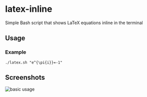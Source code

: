 # latex-inline
Simple Bash script that shows LaTeX equations inline in the terminal

## Usage
### Example
`./latex.sh "e^{\pi{i}}=-1"`

## Screenshots
![basic usage](http://i.imgur.com/Y1RoEaY.png)

